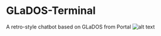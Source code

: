 # GLaDOS-Terminal
A retro-style chatbot based on GLaDOS from Portal
![alt text]([https://github.com/LuckeyDuckey/luckeyduckey.github.io/blob/3210e3ea6967ea8fd43830022a8250f52bf9033f/Images/Banner.png](https://github.com/LuckeyDuckey/GLaDOS-Terminal/blob/9a03e0c75ebb67c8433197e7ff8b884fddeadd0a/Images/Banner.png))
